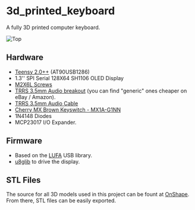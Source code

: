 # 3d_printed_keyboard

A fully 3D printed computer keyboard.

![Top](https://raw.githubusercontent.com/fornellas/3d_printed_keyboard/master/Pictures/Top.png)

## Hardware

- [Teensy 2.0++](https://www.pjrc.com/store/teensypp.html) (AT90USB1286)
- 1.3'' SPI Serial 128X64 SH1106 OLED Display
- [M2X6L Screws](https://www.ebay.com/itm/12x-M2X6mm-M2X6L-PM2X6-0-Black-Machine-Screws-Laptop-Screw-m2x6-Scrauben-Vis/301430848847?ssPageName=STRK%3AMEBIDX%3AIT&_trksid=p2057872.m2749.l2649)
- [TRRS 3.5mm Audio breakout](https://www.sparkfun.com/products/11570) (you can find "generic" ones cheaper on eBay / Amazon).
- [TRRS 3.5mm Audio Cable](https://www.amazon.co.uk/gp/product/B01HPPO814/ref=oh_aui_detailpage_o03_s00?ie=UTF8&psc=1)
- [Cherry MX Brown Keyswitch - MX1A-G1NN](http://www.wasdkeyboards.com/index.php/cherry-mx-brown-keyswitch-mx1a-g1nn-tactile-bump.html)
- 1N4148 Diodes
- MCP23017 I/O Expander.

## Firmware

- Based on the [LUFA](http://www.fourwalledcubicle.com/LUFA.php) USB library.
- [u8glib](https://github.com/olikraus/u8glib) to drive the display.

## STL Files

The source for all 3D models used in this project can be fount at [OnShape](https://cad.onshape.com/documents/70ad0c4316c1f7791e16adf7/w/2614b0b88a96d33de0d37d52/e/1350c0cb06dbf70709189044). From there, STL files can be easily exported.
